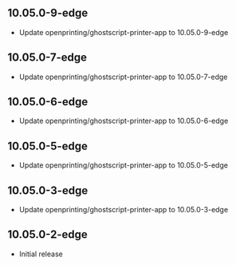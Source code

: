 ## 10.05.0-9-edge
- Update openprinting/ghostscript-printer-app to 10.05.0-9-edge
## 10.05.0-7-edge
- Update openprinting/ghostscript-printer-app to 10.05.0-7-edge
## 10.05.0-6-edge
- Update openprinting/ghostscript-printer-app to 10.05.0-6-edge
## 10.05.0-5-edge
- Update openprinting/ghostscript-printer-app to 10.05.0-5-edge
## 10.05.0-3-edge
- Update openprinting/ghostscript-printer-app to 10.05.0-3-edge
## 10.05.0-2-edge
- Initial release
